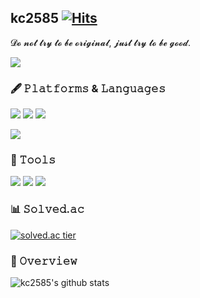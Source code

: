 ## kc2585 [![Hits](https://hits.seeyoufarm.com/api/count/incr/badge.svg?url=https%3A%2F%2Fgithub.com%2Fkc2585%2Fhit-counter&count_bg=%2379C83D&title_bg=%23555555&icon=&icon_color=%23E7E7E7&title=hits&edge_flat=false)](https://hits.seeyoufarm.com)
𝓓𝓸 𝓷𝓸𝓽 𝓽𝓻𝔂 𝓽𝓸 𝓫𝓮 𝓸𝓻𝓲𝓰𝓲𝓷𝓪𝓵, 𝓳𝓾𝓼𝓽 𝓽𝓻𝔂 𝓽𝓸 𝓫𝓮 𝓰𝓸𝓸𝓭.



<img src="https://img.shields.io/badge/dkdlehf260@gmail.com-EA4335?style=flat-square&logo=Gmail&logoColor=white"/> 


### 🖋️ 𝙿𝚕𝚊𝚝𝚏𝚘𝚛𝚖𝚜 & 𝙻𝚊𝚗𝚐𝚞𝚊𝚐𝚎𝚜

<img src="https://img.shields.io/badge/Spring-6DB33F?style=flat-square&logo=Spring&logoColor=white"/> <img src="https://img.shields.io/badge/Spring Boot-6DB33F?style=flat-square&logo=Spring Boot&logoColor=white"/> <img src="https://img.shields.io/badge/Node.js-339933?style=flat-square&logo=Node.js&logoColor=white"/>

<img src="https://img.shields.io/badge/Java-007396?style=flat-square&logo=Java&logoColor=white"/> 

### 🔧 𝚃𝚘𝚘𝚕𝚜

<img src="https://img.shields.io/badge/IntelliJ IDEA-000000?style=flat-square&logo=IntelliJ IDEA&logoColor=white"/> <img src="https://img.shields.io/badge/Eclipse IDE-2C2255?style=flat-square&logo=Eclipse IDE&logoColor=white"/> <img src="https://img.shields.io/badge/Git-F05032?style=flat-square&logo=Git&logoColor=white"/> 

### 📊 𝚂𝚘𝚕𝚟𝚎𝚍.𝚊𝚌

[![solved.ac tier](http://mazassumnida.wtf/api/generate_badge?boj=kc2585)](https://solved.ac/kc2585)

### 🔎 𝙾𝚟𝚎𝚛𝚟𝚒𝚎𝚠

![kc2585's github stats](https://github-readme-stats.vercel.app/api?username=kc2585&show_icons=true)
